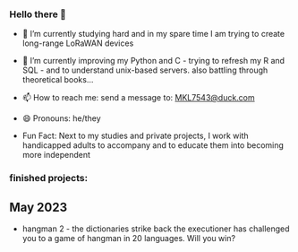 ### Hello there 👋

- 🔭 I’m currently studying hard and in my spare time I am trying to create long-range LoRaWAN devices
     
- 🌱 I’m currently improving my Python and C - trying to refresh my R and SQL - and to understand unix-based servers. also battling through theoretical books... 

- 📫 How to reach me: send a message to: MKL7543@duck.com
- 😄 Pronouns: he/they

- Fun Fact: Next to my studies and private projects, I work with handicapped adults to accompany and to educate them into becoming more independent 

### finished projects:
## May 2023
- hangman 2 - the dictionaries strike back
  the executioner has challenged you to a game of hangman in 20 languages. Will you win?
